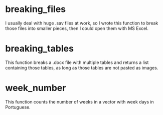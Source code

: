 # breaking_files

I usually deal with huge .sav files at work, so I wrote this function to break those files into smaller pieces, then I could open them with MS Excel.

# breaking_tables

This function breaks a .docx file with multiple tables and returns a list containing those tables, as long as those tables are not pasted
as images. 

# week_number

This function counts the number of weeks in a vector with week days in Portuguese.
